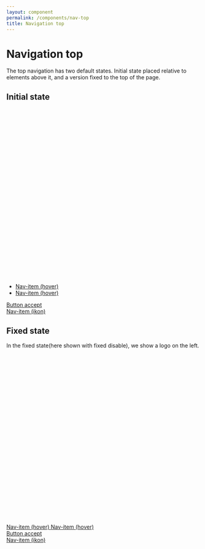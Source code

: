 ```yaml
---
layout: component
permalink: /components/nav-top
title: Navigation top
---
```


# Navigation top

The top navigation has two default states. Initial state placed relative to elements above it, and a version fixed to the top of the page.

## Initial state



<div class="nav-top-stickybackground">
  <nav class="nav-top">
    <div class="nav-top-left">
      <a href="/" class="nav-item nav-top-show_when_fixed">
        <svg viewBox="0 0 40 35" class="eblogo-40px">
          <use xmlns:xlink="http://www.w3.org/1999/xlink" xlink:href="#ekstrabladet"></use>
        </svg>
      </a>
      <ul class="nav-top-left">
        <li>
          <a href="#" class="nav-item color--flash">
            <span class="nav-item-hover">
              Nav-item (hover)
            </span>
          </a>
        </li>
        <li>
          <a href="#" class="nav-item color--flash">
            <span class="nav-item-hover">
              Nav-item (hover)
            </span>
          </a>
        </li>
      </ul>
    </div>
    <div class="nav-top-right">
      <div class="nav-item">
        <a href="#" class="button button--solid button--accept">Button accept</a>
      </div>
      <a href="#" class="nav-item color--flash">
        <i class="fa fas fa-angle-left nav-item-hover"></i>
        <span class="nav-item-hover">
          Nav-item (ikon)
        </span>
      </a>
    </div>
  </nav>
</div>

## Fixed state

In the fixed state(here shown with fixed disable), we show a logo on the left.

<div class="nav-top-stickybackground">
  <nav class="nav-top nav-top--fixed">
    <div class="nav-top-left">
      <a href="/" class="nav-item nav-top-show_when_fixed">
        <svg viewBox="0 0 40 35" class="eblogo-40px">
        <use xmlns:xlink="http://www.w3.org/1999/xlink" xlink:href="#ekstrabladet"></use>
      </svg>
      </a>
      <div class="nav-top-left">
        <a href="#" class="nav-item color--flash">
          <span class="nav-item-hover">
            Nav-item (hover)
          </span>
        </a>
        <a href="#" class="nav-item color--flash">
          <span class="nav-item-hover">
            Nav-item (hover)
          </span>
        </a>
      </div>
    </div>
    <div class="nav-top-right">
      <div class="nav-item">
        <a href="#" class="button button--solid button--accept">Button accept</a>
      </div>
      <a href="#" class="nav-item color--flash">
        <i class="fa fas fa-angle-left nav-item-hover"></i>
        <span class="nav-item-hover">
          Nav-item (ikon)
        </span>
      </a>
    </div>
  </nav>
</div>
